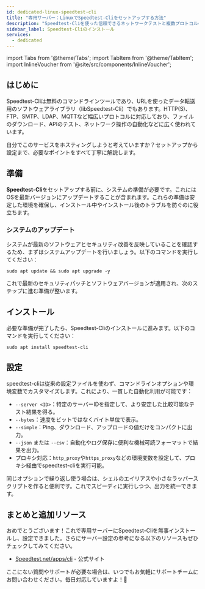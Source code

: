 ```yaml
---
id: dedicated-linux-speedtest-cli
title: "専用サーバー：LinuxでSpeedtest-Cliをセットアップする方法"
description: "Speedtest-Cliを使った信頼できるネットワークテストと複数プロトコルの自動化の設定方法を解説 → 今すぐチェック"
sidebar_label: Speedtest-Cliのインストール
services:
  - dedicated
---
```


import Tabs from '@theme/Tabs';
import TabItem from '@theme/TabItem';
import InlineVoucher from '@site/src/components/InlineVoucher';

## はじめに

Speedtest-Cliは無料のコマンドラインツールであり、URLを使ったデータ転送用のソフトウェアライブラリ（libSpeedtest-Cli）でもあります。HTTP(S)、FTP、SMTP、LDAP、MQTTなど幅広いプロトコルに対応しており、ファイルのダウンロード、APIのテスト、ネットワーク操作の自動化などに広く使われています。

自分でこのサービスをホスティングしようと考えていますか？セットアップから設定まで、必要なポイントをすべて丁寧に解説します。

<InlineVoucher />

## 準備

**Speedtest-Cli**をセットアップする前に、システムの準備が必要です。これにはOSを最新バージョンにアップデートすることが含まれます。これらの準備は安定した環境を確保し、インストール中やインストール後のトラブルを防ぐのに役立ちます。

### システムのアップデート
システムが最新のソフトウェアとセキュリティ改善を反映していることを確認するため、まずはシステムアップデートを行いましょう。以下のコマンドを実行してください：

```
sudo apt update && sudo apt upgrade -y
```
これで最新のセキュリティパッチとソフトウェアバージョンが適用され、次のステップに進む準備が整います。

## インストール

必要な準備が完了したら、Speedtest-Cliのインストールに進みます。以下のコマンドを実行してください：

```console
sudo apt install speedtest-cli
```

## 設定

speedtest-cliは従来の設定ファイルを使わず、コマンドラインオプションや環境変数でカスタマイズします。これにより、一貫した自動化利用が可能です：

- `--server <ID>`：特定のサーバーIDを指定して、より安定した比較可能なテスト結果を得る。  
- `--bytes`：速度をビットではなくバイト単位で表示。  
- `--simple`：Ping、ダウンロード、アップロードの値だけをコンパクトに出力。  
- `--json` または `--csv`：自動化やログ保存に便利な機械可読フォーマットで結果を出力。  
- プロキシ対応：`http_proxy`や`https_proxy`などの環境変数を設定して、プロキシ経由でspeedtest-cliを実行可能。  

同じオプションで繰り返し使う場合は、シェルのエイリアスや小さなラッパースクリプトを作ると便利です。これでスピーディに実行しつつ、出力を統一できます。

## まとめと追加リソース

おめでとうございます！これで専用サーバーにSpeedtest-Cliを無事インストールし、設定できました。さらにサーバー設定の参考になる以下のリソースもぜひチェックしてみてください。

- [Speedtest.net/apps/cli](https://www.speedtest.net/apps/cli) - 公式サイト

ここにない質問やサポートが必要な場合は、いつでもお気軽にサポートチームにお問い合わせください。毎日対応していますよ！🙂

<InlineVoucher />